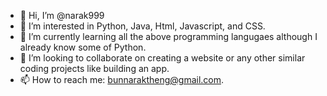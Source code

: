 - 👋 Hi, I’m @narak999
- 👀 I’m interested in Python, Java, Html, Javascript, and CSS.
- 🌱 I’m currently learning all the above programming langugaes although I already know some of Python.
- 💞️ I’m looking to collaborate on creating a website or any other similar coding projects like building an app.
- 📫 How to reach me: bunnaraktheng@gmail.com.

<!---
narak999/narak999 is a ✨ special ✨ repository because its `README.md` (this file) appears on your GitHub profile.
You can click the Preview link to take a look at your changes.
--->
